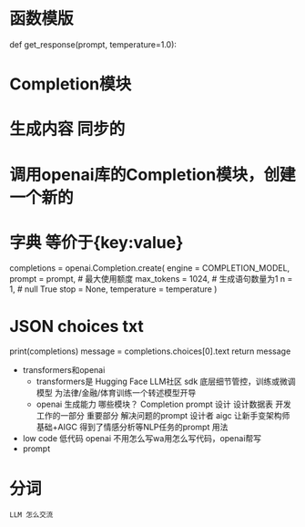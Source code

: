 # 函数模版

def get_response(prompt, temperature=1.0):
  # Completion模块
  # 生成内容 同步的
  # 调用openai库的Completion模块，创建一个新的
  # 字典 等价于{key:value}
  completions = openai.Completion.create(
    engine = COMPLETION_MODEL,
    prompt = prompt,
    # 最大使用额度
    max_tokens = 1024,
    # 生成语句数量为1
    n = 1,
    # null True
    stop = None,
    temperature = temperature
  )
  # JSON choices txt
  print(completions)
  message = completions.choices[0].text
  return message


- transformers和openai
    - transformers是 Hugging Face LLM社区 sdk
        底层细节管控，训练或微调模型 为法律/金融/体育训练一个转述模型开导
    - openai 生成能力 哪些模块？
            Completion
            prompt 设计 设计数据表 开发工作的一部分 重要部分
            解决问题的prompt 设计者
    aigc 让新手变架构师 基础+AIGC
    得到了情感分析等NLP任务的prompt 用法
- low code 低代码
    openai 不用怎么写wa用怎么写代码，openai帮写
- prompt


# 分词
    LLM 怎么交流
    